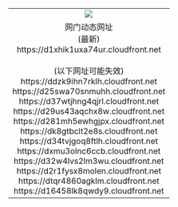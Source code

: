 ﻿<table>
  <tr></tr>
  <tr><td colspan=2 align=center><img src="https://d1xhik1uxa74ur.cloudfront.net/Up/oGate.jpg" /></td></tr>
  <tr><td colspan=2 align=center>网门动态网址<br/>(最新)
<br>https://d1xhik1uxa74ur.cloudfront.net
<br/><br/>(以下网址可能失效)
<br>https://ddzk9ihn7rklh.cloudfront.net
<br>https://d25swa70snmuhh.cloudfront.net
<br>https://d37wtjhng4qjrl.cloudfront.net
<br>https://d29us43aqchx8w.cloudfront.net
<br>https://d281mh5ewhgjpx.cloudfront.net
<br>https://dk8gtbclt2e8s.cloudfront.net
<br>https://d34tvjgoq8ftlh.cloudfront.net
<br>https://dxmu3olnc6ccb.cloudfront.net
<br>https://d32w4lvs2lm3wu.cloudfront.net
<br>https://d2r1fysx8molen.cloudfront.net
<br>https://dtqr4860agklm.cloudfront.net
<br>https://d16458lk8qwdy9.cloudfront.net
    </td>
  </tr>
</table>
